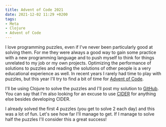```yaml
---
title: Advent of Code 2021
date: 2021-12-02 11:29 +0200
tags:
- Meta
- Clojure
- Advent of Code
---
```


I love programming puzzles, even if I've never been particularly good at solving
them. For me they were always a good way to gain some practice with a new
programming language and to push myself to think for things unrelated to my job
or my own projects. Optimizing the performance of solutions to puzzles and
reading the solutions of other people is a very educational experience as
well. In recent years I rarely had time to play with puzzles, but this year I'll
try to find a bit of time for [Advent of Code](https://adventofcode.com/2021).

I'll be using Clojure to solve the puzzles and I'll post my solution to [GitHub](https://github.com/bbatsov/advent-of-code2021). You can say that I'm also looking for an excuse to use [CIDER](https://github.com/clojure-emacs/cider/) for anything else besides developing CIDER.

I already solved the first 4 puzzles (you get to solve 2 each day) and this was a lot of fun. Let's see how far I'll manage to get. If I manage to solve half the puzzles I'll consider this a great success!

